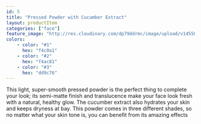 ```yaml
---
id: 5
title: "Pressed Powder with Cucumber Extract"
layout: productItem
categories: ["face"]
feature_image: "http://res.cloudinary.com/dp79ddrmc/image/upload/v1455006447/products/pressedPowderCucumber.jpg"
colors:
    - color: "#1"
      hex: "f4c0a1"
    - color: "#2"
      hex: "f4ac81"
    - color: "#3"
      hex: "dd9c76"
---
```

This light, super-smooth pressed powder is the perfect thing to complete your look; its semi-matte finish and translucence make your face look fresh with a natural, healthy glow. The cucumber extract also hydrates your skin and keeps dryness at bay. This powder comes in three different shades, so no matter what your skin tone is, you can benefit from its amazing effects